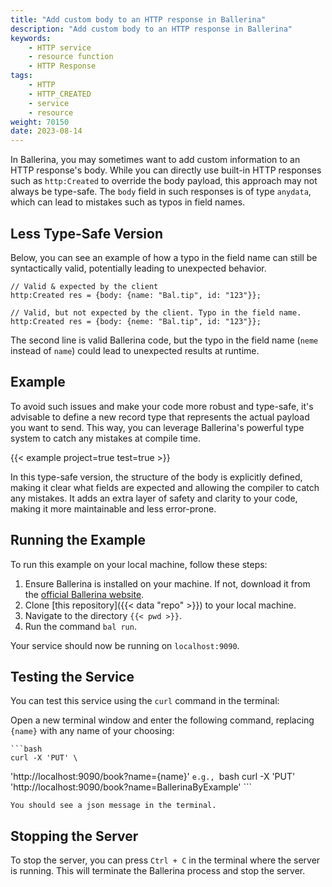 ```yaml
---
title: "Add custom body to an HTTP response in Ballerina"
description: "Add custom body to an HTTP response in Ballerina"
keywords:
    - HTTP service
    - resource function
    - HTTP Response
tags:
    - HTTP
    - HTTP_CREATED
    - service
    - resource
weight: 70150
date: 2023-08-14
---
```


In Ballerina, you may sometimes want to add custom information to an HTTP response's body. While you can directly use built-in HTTP responses such as `http:Created` to override the body payload, this approach may not always be type-safe. The `body` field in such responses is of type `anydata`, which can lead to mistakes such as typos in field names.

<!--more-->

## Less Type-Safe Version

Below, you can see an example of how a typo in the field name can still be syntactically valid, potentially leading to unexpected behavior.

```ballerina
// Valid & expected by the client
http:Created res = {body: {name: "Bal.tip", id: "123"}}; 

// Valid, but not expected by the client. Typo in the field name.
http:Created res = {body: {neme: "Bal.tip", id: "123"}}; 
```

The second line is valid Ballerina code, but the typo in the field name (`neme` instead of `name`) could lead to unexpected results at runtime.

## Example

To avoid such issues and make your code more robust and type-safe, it's advisable to define a new record type that represents the actual payload you want to send. This way, you can leverage Ballerina's powerful type system to catch any mistakes at compile time.

{{< example project=true test=true >}}

In this type-safe version, the structure of the body is explicitly defined, making it clear what fields are expected and allowing the compiler to catch any mistakes. It adds an extra layer of safety and clarity to your code, making it more maintainable and less error-prone.

## Running the Example

To run this example on your local machine, follow these steps:

1. Ensure Ballerina is installed on your machine. If not, download it from the [official Ballerina website](https://ballerina.io).
2. Clone [this repository]({{< data "repo" >}}) to your local machine.
3. Navigate to the directory `{{< pwd >}}`.
4. Run the command `bal run`. 

Your service should now be running on `localhost:9090`.

## Testing the Service

You can test this service using the `curl` command in the terminal:

Open a new terminal window and enter the following command, replacing `{name}` with any name of your choosing:

    ```bash
    curl -X 'PUT' \
  'http://localhost:9090/book?name={name}'
    ```
    e.g., 
    ```bash
    curl -X 'PUT' \
    'http://localhost:9090/book?name=BallerinaByExample'
    ```

    You should see a json message in the terminal.

## Stopping the Server

To stop the server, you can press `Ctrl + C` in the terminal where the server is running. This will terminate the Ballerina process and stop the server.
